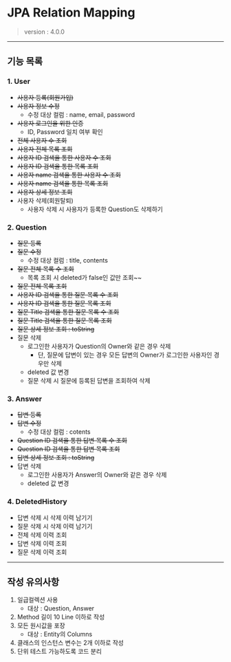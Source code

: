 # JPA Relation Mapping
> version : 4.0.0

---
## 기능 목록

### 1. User
- ~~사용자 등록(회원가입)~~
- ~~사용자 정보 수정~~
  - 수정 대상 컬럼 : name, email, password
- ~~사용자 로그인을 위한 인증~~
  - ID, Password 일치 여부 확인
- ~~전체 사용자 수 조회~~
- ~~사용자 전체 목록 조회~~
- ~~사용자 ID 검색을 통한 사용자 수 조회~~
- ~~사용자 ID 검색을 통한 목록 조회~~
- ~~사용자 name 검색을 통한 사용자 수 조회~~
- ~~사용자 name 검색을 통한 목록 조회~~
- ~~사용자 상세 정보 조회~~
- 사용자 삭제(회원탈퇴)
  - 사용자 삭제 시 사용자가 등록한 Question도 삭제하기

### 2. Question
- ~~질문 등록~~
- ~~질문 수정~~
  - 수정 대상 컬럼 : title, contents
- ~~질문 전체 목록 수 조회~~
  - 목록 조회 시 deleted가 false인 값만 조회~~
- ~~질문 전체 목록 조회~~
- ~~사용자 ID 검색을 통한 질문 목록 수 조회~~
- ~~사용자 ID 검색을 통한 질문 목록 조회~~
- ~~질문 Title 검색을 통한 질문 목록 수 조회~~
- ~~질문 Title 검색을 통한 질문 목록 조회~~
- ~~질문 상세 정보 조회 : toString~~
- 질문 삭제
  - 로그인한 사용자가 Question의 Owner와 같은 경우 삭제
    - 단, 질문에 답변이 있는 경우 모든 답변의 Owner가 로그인한 사용자인 경우만 삭제
  - deleted 값 변경
  - 질문 삭제 시 질문에 등록된 답변을 조회하여 삭제

### 3. Answer
- ~~답변 등록~~
- ~~답변 수정~~
  - 수정 대상 컬럼 : cotents
- ~~Question ID 검색을 통한 답변 목록 수 조회~~
- ~~Question ID 검색을 통한 답변 목록 조회~~
- ~~답변 상세 정보 조회 : toString~~
- 답변 삭제
  - 로그인한 사용자가 Answer의 Owner와 같은 경우 삭제
  - deleted 값 변경
  
### 4. DeletedHistory
- 답변 삭제 시 삭제 이력 남기기
- 질문 삭제 시 삭제 이력 남기기
- 전체 삭제 이력 조회
- 답변 삭제 이력 조회
- 질문 삭제 이력 조회

---
## 작성 유의사항
1. 일급컬렉션 사용
   - 대상 : Question, Answer
2. Method 길이 10 Line 이하로 작성
3. 모든 원시값을 포장
   - 대상 : Entity의 Columns
4. 클래스의 인스턴스 변수는 2개 이하로 작성
5. 단위 테스트 가능하도록 코드 분리
